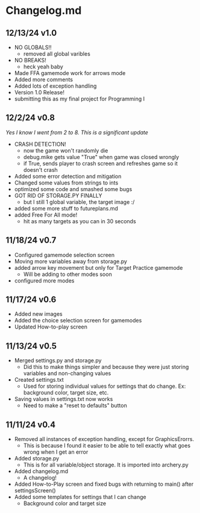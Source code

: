 # Changelog.md

## 12/13/24 v1.0
- NO GLOBALS!!
  - removed all global varibles
- NO BREAKS!
  - heck yeah baby
- Made FFA gamemode work for arrows mode
- Added more comments
- Added lots of exception handling
- Version 1.0 Release!
- submitting this as my final project for Programming I
## 12/2/24 v0.8
*Yes I know I went from 2 to 8. This is a significant update*
- CRASH DETECTION!
  - now the game won't randomly die
  - debug.mike gets value "True" when game was closed wrongly
  - if True, sends player to crash screen and refreshes game so it doesn't crash
- Added some error detection and mitigation
- Changed some values from strings to ints
- optimized some code and smashed some bugs
- GOT RID OF STORAGE.PY FINALLY
  - but I still 1 global variable, the target image :/
- added some more stuff to futureplans.md
- added Free For All mode!
  - hit as many targets as you can in 30 seconds
## 11/18/24 v0.7
- Configured gamemode selection screen
- Moving more variables away from storage.py
- added arrow key movement but only for Target Practice gamemode
  - Will be adding to other modes soon
- configured more modes
## 11/17/24 v0.6
- Added new images
- Added the choice selection screen for gamemodes 
- Updated How-to-play screen
## 11/13/24 v0.5
- Merged settings.py and storage.py
  - Did this to make things simpler and because they were just storing variables and non-changing values
- Created settings.txt
  - Used for storing individual values for settings that do change. Ex: background color, target size, etc.
- Saving values in settings.txt now works
  - Need to make a "reset to defaults" button
## 11/11/24 v0.4
- Removed all instances of exception handling, except for GraphicsErorrs.
  - This is because I found it easier to be able to tell exactly what goes wrong when I get an error
- Added storage.py
  - This is for all variable/object storage. It is imported into archery.py
- Added changelog.md
  - A changelog!
- Added How-to-Play screen and fixed bugs with returning to main() after settingsScreen()
- Added some templates for settings that I can change
  - Background color and target size